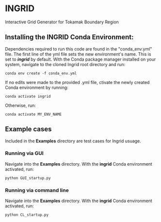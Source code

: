 # INGRID
Interactive Grid Generator for Tokamak Boundary Region

## Installing the INGRID Conda Environment:
Dependencies required to run this code are found in the "conda_env.yml" file. The first line of the yml file sets the new environment's name. This is set to _**ingrid**_ by default.
With the Conda package manager installed on your system, navigate to the cloned Ingrid root directory and run:
```console
conda env create -f conda_env.yml
```

If no edits were made to the provided .yml file, ctivate the newly created Conda environment by running:
```console
conda activate ingrid
```

Otherwise, run:
```console
conda activate MY_ENV_NAME
```

## Example cases
Included in the **Examples** directory are test cases for Ingrid usuage.

### Running via GUI
Navigate into the **Examples** directory. With the __ingrid__ Conda environment activated, run:
```console
python GUI_startup.py
```

### Running via command line
Navigate into the **Examples** directory. With the __ingrid__ Conda environment activated, run:
```console
python CL_startup.py
```
